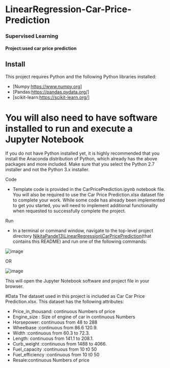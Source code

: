 #                                                             LinearRegression-Car-Price-Prediction

### Supervised Learning
#### Project:used car price prediction

## Install
This project requires Python and the following Python libraries installed:

* [Numpy:https://www.numpy.org]
* [Pandas:https://pandas.pydata.org/]
* [scikit-learn:https://scikit-learn.org/]

# You will also need to have software installed to run and execute a Jupyter Notebook
If you do not have Python installed yet, it is highly recommended that you install the Anaconda distribution of Python, which already has the above packages and more included. Make sure that you select the Python 2.7 installer and not the Python 3.x installer.

Code

* Template code is provided in the CarPricePrediction.ipynb notebook file. You will also be required to use the Car Price Prediction.xlsx dataset file to complete your work. While some code has already been implemented to get you started, you will need to implement additional functionality when requested to successfully complete the project.

Run

* In a terminal or command window, navigate to the top-level project directory [NikitaPande13\LinearRegression\CarPricePrediction]((https://github.com/NikitaPande13/Machine_Learning-All-Model-In-One/edit/main/LinearRegression/Car%20Prediction%20Model))(that contains this README) and run one of the following commands:

![image](https://user-images.githubusercontent.com/106645403/173308447-24cd835d-c380-47dc-b82f-77649fc57483.png)

OR

![image](https://user-images.githubusercontent.com/106645403/173308529-21442197-f21e-466f-a3b6-1b5f73d7e72c.png)

This will open the Jupyter Notebook software and project file in your browser.

#Data
The dataset used in this project is included as Car Car Price Prediction.xlsx. This dataset has the following attributes:

* Price_in_thousand: continuous Numbers of price
* Engine_size : Size of engine of car in continuous Numbers
* Horsepower: continuous from 48 to 288
* Wheelbase :continuous from 86.6 120.9.
* Width :continuous from 60.3 to 72.3.
* Length: continuous from 141.1 to 208.1.
* Curb_weight :continuous from 1488 to 4066.
* Fuel_capacity :continuous from 10 t0 50
* Fuel_efficiency :continuous from 10 t0 50
* Resale:continuous Numbers of price
